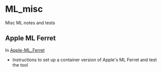 # ML_misc
Misc ML notes and tests

## Apple ML Ferret

In [Apple-ML_Ferret](Apple-ML_Ferret)
- Instructions to set up a container version of Apple's ML Ferret and test the tool

